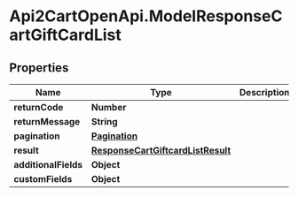 # Api2CartOpenApi.ModelResponseCartGiftCardList

## Properties

Name | Type | Description | Notes
------------ | ------------- | ------------- | -------------
**returnCode** | **Number** |  | [optional] 
**returnMessage** | **String** |  | [optional] 
**pagination** | [**Pagination**](Pagination.md) |  | [optional] 
**result** | [**ResponseCartGiftcardListResult**](ResponseCartGiftcardListResult.md) |  | [optional] 
**additionalFields** | **Object** |  | [optional] 
**customFields** | **Object** |  | [optional] 


